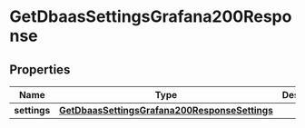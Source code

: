 

# GetDbaasSettingsGrafana200Response


## Properties

| Name | Type | Description | Notes |
|------------ | ------------- | ------------- | -------------|
|**settings** | [**GetDbaasSettingsGrafana200ResponseSettings**](GetDbaasSettingsGrafana200ResponseSettings.md) |  |  [optional] |



